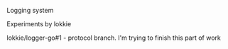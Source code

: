 Logging system

Experiments by lokkie

lokkie/logger-go#1 - protocol branch. I'm trying to finish this part of work